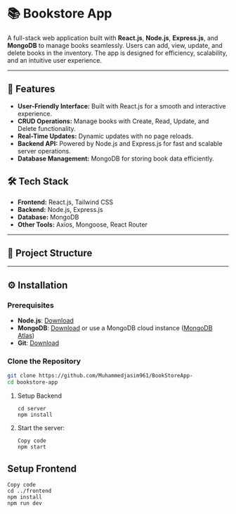 # 📚 Bookstore App

A full-stack web application built with **React.js**, **Node.js**, **Express.js**, and **MongoDB** to manage books seamlessly. Users can add, view, update, and delete books in the inventory. The app is designed for efficiency, scalability, and an intuitive user experience.

---

## 🌟 Features

- **User-Friendly Interface:** Built with React.js for a smooth and interactive experience.
- **CRUD Operations:** Manage books with Create, Read, Update, and Delete functionality.
- **Real-Time Updates:** Dynamic updates with no page reloads.
- **Backend API:** Powered by Node.js and Express.js for fast and scalable server operations.
- **Database Management:** MongoDB for storing book data efficiently.

## 🛠️ Tech Stack

- **Frontend:** React.js, Tailwind CSS
- **Backend:** Node.js, Express.js
- **Database:** MongoDB
- **Other Tools:** Axios, Mongoose, React Router

---

## 📂 Project Structure

---

## ⚙️ Installation

### Prerequisites

- **Node.js**: [Download](https://nodejs.org/)
- **MongoDB**: [Download](https://www.mongodb.com/try/download/community) or use a MongoDB cloud instance ([MongoDB Atlas](https://www.mongodb.com/cloud/atlas))
- **Git**: [Download](https://git-scm.com/)

### Clone the Repository

```bash
git clone https://github.com/Muhammedjasim961/BookStoreApp-
cd bookstore-app
```

1.  Setup Backend

        cd server
        npm install

2.  Start the server:

        Copy code
        npm start

## Setup Frontend

    Copy code
    cd ../frontend
    npm install
    npm run dev
